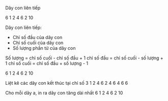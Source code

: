 Dãy con liên tiếp


6
1 2 4 6 2 10

Dãy con liên tiếp:
- Chỉ số đầu của dãy con
- Chỉ số cuối của dãy con
- Số lượng phần tử của dãy con

Số lượng = chỉ số cuối - chỉ số đầu + 1
chỉ số đầu = chỉ số cuối - số lượng + 1
chỉ số cuối = chỉ số đầu + số lượng - 1



6
1 2 4 6 2 10

Liệt kê các dãy con kết thúc tại chỉ số 3
1 2 4 6
2 4 6
4 6
6


Cho mỗi dãy a, in ra dãy con tăng dài nhất
6
1 2 4 6 2 10